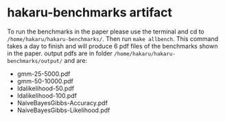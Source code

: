 # hakaru-benchmarks artifact

To run the benchmarks in the paper please use the terminal and cd to `/home/hakaru/hakaru-benchmarks/`. Then run `make allbench`. This command takes a day to finish and will produce 6 pdf files of the benchmarks shown in the paper.
output pdfs are in folder `/home/hakaru/hakaru-benchmarks/output/` and are:
* gmm-25-5000.pdf
* gmm-50-10000.pdf
* ldalikelihood-50.pdf
* ldalikelihood-100.pdf
* NaiveBayesGibbs-Accuracy.pdf
* NaiveBayesGibbs-Likelihood.pdf
